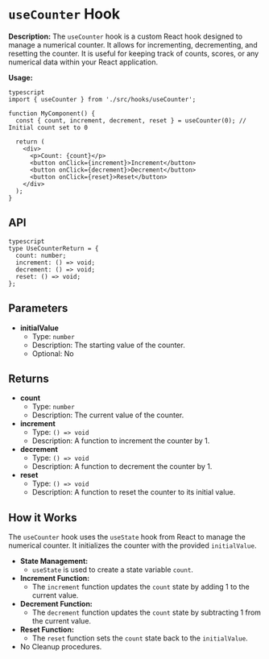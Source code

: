 # `useCounter` Hook

**Description:**
The `useCounter` hook is a custom React hook designed to manage a numerical counter. It allows for incrementing, decrementing, and resetting the counter. It is useful for keeping track of counts, scores, or any numerical data within your React application.

**Usage:**

```
typescript
import { useCounter } from './src/hooks/useCounter';

function MyComponent() {
  const { count, increment, decrement, reset } = useCounter(0); // Initial count set to 0

  return (
    <div>
      <p>Count: {count}</p>
      <button onClick={increment}>Increment</button>
      <button onClick={decrement}>Decrement</button>
      <button onClick={reset}>Reset</button>
    </div>
  );
}
```
## API
```
typescript
type UseCounterReturn = {
  count: number;
  increment: () => void;
  decrement: () => void;
  reset: () => void;
};
```
## Parameters

*   **initialValue**
    *   Type: `number`
    *   Description: The starting value of the counter.
    *   Optional: No

## Returns

*   **count**
    *   Type: `number`
    *   Description: The current value of the counter.
*   **increment**
    *   Type: `() => void`
    *   Description: A function to increment the counter by 1.
*   **decrement**
    *   Type: `() => void`
    *   Description: A function to decrement the counter by 1.
*   **reset**
    *   Type: `() => void`
    *   Description: A function to reset the counter to its initial value.

## How it Works

The `useCounter` hook uses the `useState` hook from React to manage the numerical counter. It initializes the counter with the provided `initialValue`.

*   **State Management:**
    *   `useState` is used to create a state variable `count`.
*   **Increment Function:**
    *   The `increment` function updates the `count` state by adding 1 to the current value.
*   **Decrement Function:**
    *   The `decrement` function updates the `count` state by subtracting 1 from the current value.
*   **Reset Function:**
    *   The `reset` function sets the `count` state back to the `initialValue`.
* No Cleanup procedures.